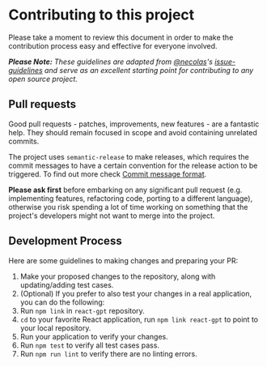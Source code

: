 # Contributing to this project

Please take a moment to review this document in order to make the contribution
process easy and effective for everyone involved.

_**Please Note:** These guidelines are adapted from [@necolas](https://github.com/necolas)'s
[issue-guidelines](https://github.com/necolas/issue-guidelines) and serve as
an excellent starting point for contributing to any open source project._

<a name="pull-requests"></a>
## Pull requests

Good pull requests - patches, improvements, new features - are a fantastic
help. They should remain focused in scope and avoid containing unrelated
commits.

The project uses `semantic-release` to make releases, which requires the commit messages to have a certain convention
for the release action to be triggered. To find out more check [Commit message format](https://github.com/semantic-release/semantic-release#commit-message-format).


**Please ask first** before embarking on any significant pull request (e.g.
implementing features, refactoring code, porting to a different language),
otherwise you risk spending a lot of time working on something that the
project's developers might not want to merge into the project.

<a name="development"></a>
## Development Process
Here are some guidelines to making changes and preparing your PR:

1. Make your proposed changes to the repository, along with updating/adding test cases.
2. (Optional) If you prefer to also test your changes in a real application, you can do the following:
  1. Run `npm link` in `react-gpt` repository.
  2. `cd` to your favorite React application, run `npm link react-gpt` to point to your local repository.
  3. Run your application to verify your changes.
3. Run `npm test` to verify all test cases pass.
4. Run `npm run lint` to verify there are no linting errors.
